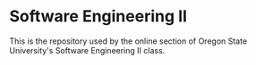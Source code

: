 # Software Engineering II

This is the repository used by the online section of Oregon State University's Software Engineering II class.
